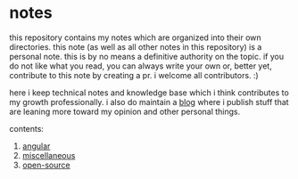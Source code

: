 # notes

this repository contains my notes which are organized into their own directories. this note (as well as all other notes in this repository) is a personal note. this is by no means a definitive authority on the topic. if you do not like what you read, you can always write your own or, better yet, contribute to this note by creating a pr. i welcome all contributors. :)

here i keep technical notes and knowledge base which i think contributes to my growth professionally. i also do maintain a [blog](https://blog.ayoayco.com) where i publish stuff that are leaning more toward my opinion and other personal things.

contents:
1. [angular](https://github.com/ayoayco/notes/tree/master/angular)
2. [miscellaneous](https://github.com/ayoayco/notes/tree/master/miscellaneous)
3. [open-source](https://github.com/ayoayco/notes/tree/master/open-source)
